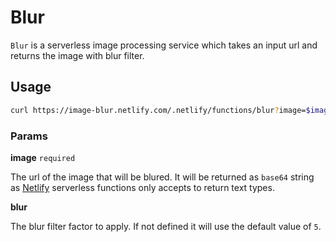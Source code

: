 # Blur
`Blur` is a serverless image processing service which takes an input url and returns the image with blur filter.

## Usage
```bash
curl https://image-blur.netlify.com/.netlify/functions/blur?image=$image_url
```

### Params

<b>image</b> `required`

The url of the image that will be blured. It will be returned as `base64` string as [Netlify](https://netlify.com) serverless functions only accepts to return text types.

<b>blur</b>

The blur filter factor to apply. If not defined it will use the default value of `5`.
